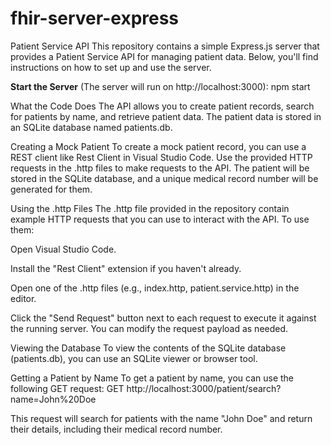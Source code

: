 # fhir-server-express

Patient Service API This repository contains a simple Express.js server that provides a Patient Service API for managing patient data. Below, you'll find instructions on how to set up and use the server.

**Start the Server** (The server will run on http://localhost:3000): npm start

What the Code Does The API allows you to create patient records, search for patients by name, and retrieve patient data. The patient data is stored in an SQLite database named patients.db.

Creating a Mock Patient To create a mock patient record, you can use a REST client like Rest Client in Visual Studio Code. Use the provided HTTP requests in the .http files to make requests to the API. The patient will be stored in the SQLite database, and a unique medical record number will be generated for them.

Using the .http Files The .http file provided in the repository contain example HTTP requests that you can use to interact with the API. To use them:

Open Visual Studio Code.

Install the "Rest Client" extension if you haven't already.

Open one of the .http files (e.g., index.http, patient.service.http) in the editor.

Click the "Send Request" button next to each request to execute it against the running server. You can modify the request payload as needed.

Viewing the Database To view the contents of the SQLite database (patients.db), you can use an SQLite viewer or browser tool.

Getting a Patient by Name To get a patient by name, you can use the following GET request: GET http://localhost:3000/patient/search?name=John%20Doe

This request will search for patients with the name "John Doe" and return their details, including their medical record number.
